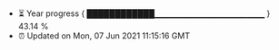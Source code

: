 - ⏳ Year progress { ████████████▁▁▁▁▁▁▁▁▁▁▁▁▁▁▁▁▁▁ } 43.14 %
- ⏰ Updated on Mon, 07 Jun 2021 11:15:16 GMT

